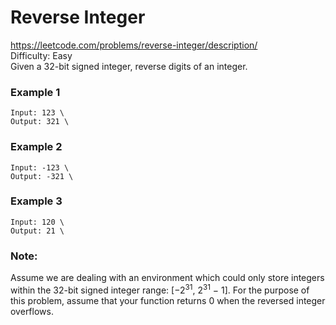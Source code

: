# Reverse Integer
https://leetcode.com/problems/reverse-integer/description/ \
Difficulty: Easy \
Given a 32-bit signed integer, reverse digits of an integer.

### Example 1

```
Input: 123 \
Output: 321 \
```

### Example 2

```
Input: -123 \
Output: -321 \
```
### Example 3
```
Input: 120 \
Output: 21 \
```
### Note:
Assume we are dealing with an environment which could only store integers within the 32-bit signed integer range: [−2<sup>31</sup>,  2<sup>31</sup> − 1]. For the purpose of this problem, assume that your function returns 0 when the reversed integer overflows.
